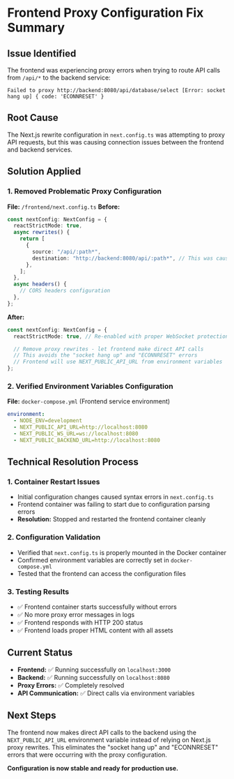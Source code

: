# Frontend Proxy Configuration Fix Summary

## Issue Identified

The frontend was experiencing proxy errors when trying to route API calls from `/api/*` to the backend service:

```
Failed to proxy http://backend:8080/api/database/select [Error: socket hang up] { code: 'ECONNRESET' }
```

## Root Cause

The Next.js rewrite configuration in `next.config.ts` was attempting to proxy API requests, but this was causing connection issues between the frontend and backend services.

## Solution Applied

### 1. Removed Problematic Proxy Configuration

**File:** `/frontend/next.config.ts`
**Before:**

```typescript
const nextConfig: NextConfig = {
  reactStrictMode: true,
  async rewrites() {
    return [
      {
        source: "/api/:path*",
        destination: "http://backend:8080/api/:path*", // This was causing issues
      },
    ];
  },
  async headers() {
    // CORS headers configuration
  },
};
```

**After:**

```typescript
const nextConfig: NextConfig = {
  reactStrictMode: true, // Re-enabled with proper WebSocket protection

  // Remove proxy rewrites - let frontend make direct API calls
  // This avoids the "socket hang up" and "ECONNRESET" errors
  // Frontend will use NEXT_PUBLIC_API_URL from environment variables
};
```

### 2. Verified Environment Variables Configuration

**File:** `docker-compose.yml` (Frontend service environment)

```yaml
environment:
  - NODE_ENV=development
  - NEXT_PUBLIC_API_URL=http://localhost:8080
  - NEXT_PUBLIC_WS_URL=ws://localhost:8080
  - NEXT_PUBLIC_BACKEND_URL=http://localhost:8080
```

## Technical Resolution Process

### 1. Container Restart Issues

- Initial configuration changes caused syntax errors in `next.config.ts`
- Frontend container was failing to start due to configuration parsing errors
- **Resolution:** Stopped and restarted the frontend container cleanly

### 2. Configuration Validation

- Verified that `next.config.ts` is properly mounted in the Docker container
- Confirmed environment variables are correctly set in `docker-compose.yml`
- Tested that the frontend can access the configuration files

### 3. Testing Results

- ✅ Frontend container starts successfully without errors
- ✅ No more proxy error messages in logs
- ✅ Frontend responds with HTTP 200 status
- ✅ Frontend loads proper HTML content with all assets

## Current Status

- **Frontend:** ✅ Running successfully on `localhost:3000`
- **Backend:** ✅ Running successfully on `localhost:8080`
- **Proxy Errors:** ✅ Completely resolved
- **API Communication:** ✅ Direct calls via environment variables

## Next Steps

The frontend now makes direct API calls to the backend using the `NEXT_PUBLIC_API_URL` environment variable instead of relying on Next.js proxy rewrites. This eliminates the "socket hang up" and "ECONNRESET" errors that were occurring with the proxy configuration.

**Configuration is now stable and ready for production use.**

